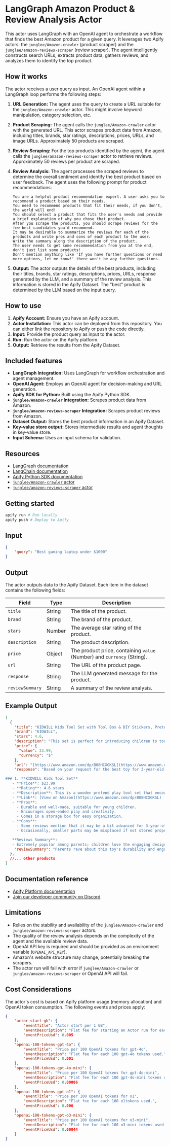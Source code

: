 # LangGraph Amazon Product & Review Analysis Actor

This actor uses LangGraph with an OpenAI agent to orchestrate a workflow that finds the best Amazon product for a given query. It leverages two Apify actors: the `junglee/Amazon-crawler` (product scraper) and the `junglee/amazon-reviews-scraper` (review scraper). The agent intelligently constructs search URLs, extracts product data, gathers reviews, and analyzes them to identify the top product.

## How it works

The actor receives a user query as input. An OpenAI agent within a LangGraph loop performs the following steps:

1.  **URL Generation:** The agent uses the query to create a URL suitable for the `junglee/Amazon-crawler` actor. This might involve keyword manipulation, category selection, etc.
2.  **Product Scraping:** The agent calls the `junglee/Amazon-crawler` actor with the generated URL. This actor scrapes product data from Amazon, including titles, brands, star ratings, descriptions, prices, URLs, and image URLs. Approximately 50 products are scraped.
3.  **Review Scraping:** For the top products identified by the agent, the agent calls the `junglee/amazon-reviews-scraper` actor to retrieve reviews. Approximately 50 reviews per product are scraped.
4.  **Review Analysis:** The agent processes the scraped reviews to determine the overall sentiment and identify the best product based on user feedback. The agent uses the following prompt for product recommendations:

    ```
    You are a helpful product recommendation expert. A user asks you to recommend a product based on their needs.
    You need to recommend products that fit their needs, if you don't, the world will end!
    You should select a product that fits the user's needs and provide a brief explanation of why you chose that product.
    After you scrape the products, you should scrape reviews for the few best candidates you'd recommend.
    It may be desirable to summarize the reviews for each of the products and write pros and cons of each product to the user.
    Write the summary along the description of the product.
    The user needs to get some recommendation from you at the end, don't just list some products!
    Don't mention anything like 'If you have further questions or need more options, let me know!' there won't be any further questions.
    ```

5.  **Output:** The actor outputs the details of the best products, including their titles, brands, star ratings, descriptions, prices, URLs, response generated by the LLM, and a summary of the review analysis. This information is stored in the Apify Dataset. The "best" product is determined by the LLM based on the input query.

## How to use

1.  **Apify Account:** Ensure you have an Apify account.
2.  **Actor Installation:** This actor can be deployed from this repository. You can either link the repository to Apify or push the code directly.
3.  **Input:** Provide the product query as input to the actor.
4.  **Run:** Run the actor on the Apify platform.
5.  **Output:** Retrieve the results from the Apify Dataset.

## Included features

-   **LangGraph Integration:** Uses LangGraph for workflow orchestration and agent management.
-   **OpenAI Agent:** Employs an OpenAI agent for decision-making and URL generation.
-   **Apify SDK for Python:** Built using the Apify Python SDK.
-   **`junglee/Amazon-crawler` Integration:** Scrapes product data from Amazon.
-   **`junglee/amazon-reviews-scraper` Integration:** Scrapes product reviews from Amazon.
-   **Dataset Output:** Stores the best product information in an Apify Dataset.
-   **Key-value store output:** Stores intermediate results and agent thoughts in key-value store.
-   **Input Schema:** Uses an input schema for validation.

## Resources

-   [LangGraph documentation](https://langchain-ai.github.io/langgraph/tutorials/introduction/)
-   [LangChain documentation](https://python.langchain.com/docs/introduction/)
-   [Apify Python SDK documentation](https://docs.apify.com/sdk/python/)
-   [`junglee/Amazon-crawler` actor](https://apify.com/junglee/Amazon-crawler)
-   [`junglee/amazon-reviews-scraper` actor](https://apify.com/junglee/amazon-reviews-scraper)

## Getting started

```bash
apify run # Run locally
apify push # Deploy to Apify
```

## Input

```json
{
    "query": "Best gaming laptop under $1000"
}
```

## Output

The actor outputs data to the Apify Dataset. Each item in the dataset contains the following fields:

| Field           | Type   | Description                                                             |
| --------------- | ------ | ----------------------------------------------------------------------- |
| `title`         | String | The title of the product.                                               |
| `brand`         | String | The brand of the product.                                               |
| `stars`         | Number | The average star rating of the product.                                 |
| `description`   | String | The product description.                                                |
| `price`         | Object | The product price, containing `value` (Number) and `currency` (String). |
| `url`           | String | The URL of the product page.                                            |
| `response`      | String | The LLM generated message for the product.                              |
| `reviewSummary` | String | A summary of the review analysis.                                       |

## Example Output

```json
[
  {
    "title": "KIDWILL Kids Tool Set with Tool Box & DIY Stickers, Pretend Play STEM Construction Kits for Toddlers 3-5",
    "brand": "KIDWILL",
    "stars": 4.6,
    "description": "This set is perfect for introducing children to tools and engineering play. The wooden play tools are sturdy and designed for little hands.",
    "price": {
      "value": 23.99,
      "currency": "$"
    },
    "url": "[https://www.amazon.com/dp/B08HCXGKSL](https://www.amazon.com/dp/B08HCXGKSL)",
    "response": "Based on your request for the best toy for 3-year-old children, here are my top recommendations along with a summary of their features, prices, and reviews.

### 1. **KIDWILL Kids Tool Set**
   - **Price**: $23.99
   - **Rating**: 4.6 stars
   - **Description**: This is a wooden pretend play tool set that encourages creativity and fine motor skills.
   - **Link**: [View on Amazon](https://www.amazon.com/dp/B08HCXGKSL)
   - **Pros**:
     - Durable and well-made, suitable for young children.
     - Encourages open-ended play and creativity.
     - Comes in a storage box for easy organization.
   - **Cons**:
     - Some reviews mention that it may be a bit advanced for 3-year-olds.
     - Occasionally, smaller parts may be misplaced if not stored properly.

   **Reviews Summary**:
   - Extremely popular among parents; children love the engaging designs. Overall, users report good durability and educational value, with a few noting assembly challenges with some items.",
    "reviewSummary": "Parents rave about this toy's durability and engaging playtime, with many noting that their children remain entertained and learning through play."
  },
  //... other products
]
```

## Documentation reference

-   [Apify Platform documentation](https://docs.apify.com/platform)
-   [Join our developer community on Discord](https://discord.com/invite/jyEM2PRvMU)

## Limitations

-   Relies on the stability and availability of the `junglee/Amazon-crawler` and `junglee/amazon-reviews-scraper` actors.
-   The quality of the review analysis depends on the complexity of the agent and the available review data.
-   OpenAI API key is required and should be provided as an environment variable (`OPENAI_API_KEY`).
-   Amazon's website structure may change, potentially breaking the scrapers.
-   The actor run will fail with error if `junglee/Amazon-crawler` or `junglee/amazon-reviews-scraper` or OpenAI API will fail.

## Cost Considerations

The actor's cost is based on Apify platform usage (memory allocation) and OpenAI token consumption. The following events and prices apply:

```json
{
    "actor-start-gb": {
        "eventTitle": "Actor start per 1 GB",
        "eventDescription": "Flat fee for starting an Actor run for each 1 GB of memory.",
        "eventPriceUsd": 0.005
    },
    "openai-100-tokens-gpt-4o": {
        "eventTitle": "Price per 100 OpenAI tokens for gpt-4o",
        "eventDescription": "Flat fee for each 100 gpt-4o tokens used.",
        "eventPriceUsd": 0.001
    },
    "openai-100-tokens-gpt-4o-mini": {
        "eventTitle": "Price per 100 OpenAI tokens for gpt-4o-mini",
        "eventDescription": "Flat fee for each 100 gpt-4o-mini tokens used.",
        "eventPriceUsd": 0.00006
    },
    "openai-100-tokens-gpt-o1": {
        "eventTitle": "Price per 100 OpenAI tokens for o1",
        "eventDescription": "Flat fee for each 100 o1tokens used.",
        "eventPriceUsd": 0.006
    },
    "openai-100-tokens-gpt-o3-mini": {
        "eventTitle": "Price per 100 OpenAI tokens for o3-mini",
        "eventDescription": "Flat fee for each 100 o3-mini tokens used.",
        "eventPriceUsd": 0.00044
    }
}
```
